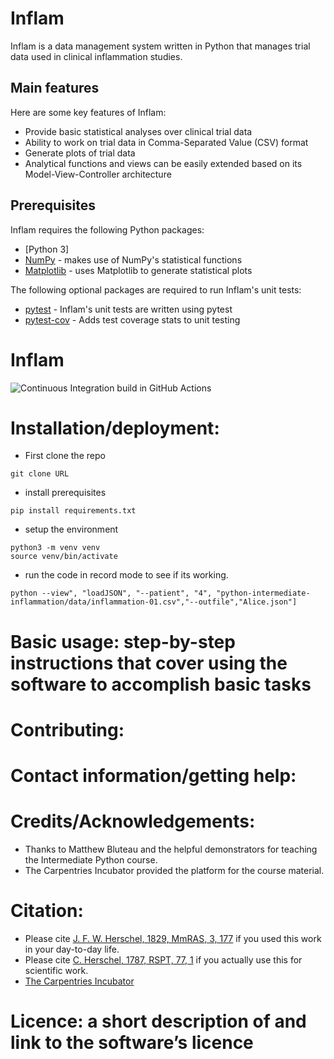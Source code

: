 # Inflam
Inflam is a data management system written in Python that manages trial data used in clinical inflammation studies.

## Main features

Here are some key features of Inflam:

- Provide basic statistical analyses over clinical trial data
- Ability to work on trial data in Comma-Separated Value (CSV) format
- Generate plots of trial data
- Analytical functions and views can be easily extended based on its Model-View-Controller architecture

## Prerequisites

Inflam requires the following Python packages:
- [Python 3]
- [NumPy](https://www.numpy.org/) - makes use of NumPy's statistical functions
- [Matplotlib](https://matplotlib.org/stable/index.html) - uses Matplotlib to generate statistical plots

The following optional packages are required to run Inflam's unit tests:

- [pytest](https://docs.pytest.org/en/stable/) - Inflam's unit tests are written using pytest
- [pytest-cov](https://pypi.org/project/pytest-cov/) - Adds test coverage stats to unit testing

# Inflam

![Continuous Integration build in GitHub Actions](https://github.com/<your_github_username>/python-intermediate-inflammation/workflows/CI/badge.svg?branch=main)

# Installation/deployment: 
- First clone the repo 
```
git clone URL
```
- install prerequisites
```
pip install requirements.txt
```
- setup the environment
```
python3 -m venv venv
source venv/bin/activate
```
- run the code in record mode to see if its working. 

```
python --view", "loadJSON", "--patient", "4", "python-intermediate-inflammation/data/inflammation-01.csv","--outfile","Alice.json"]
```


# Basic usage: step-by-step instructions that cover using the software to accomplish basic tasks




# Contributing: 



# Contact information/getting help: 




# Credits/Acknowledgements: 
- Thanks to Matthew Bluteau and the helpful demonstrators for teaching the Intermediate Python course. 
- The Carpentries Incubator provided the platform for the course material.


# Citation: 
- Please cite [J. F. W. Herschel, 1829, MmRAS, 3, 177](https://ui.adsabs.harvard.edu/abs/1829MmRAS...3..177H/abstract) if you used this work in your day-to-day life.  
- Please cite [C. Herschel, 1787, RSPT, 77, 1](https://ui.adsabs.harvard.edu/abs/1787RSPT...77....1H/abstract) if you actually use this for scientific work.
- [The Carpentries Incubator](https://github.com/carpentries-incubator/proposals/#the-carpentries-incubator)


# Licence: a short description of and link to the software’s licence
